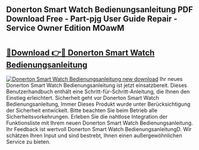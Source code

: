 ## Donerton Smart Watch Bedienungsanleitung PDF Download Free - Part-pjg User Guide Repair - Service Owner Edition MOawM

# <h2><a href="http://df1oo3.blite.top/?on=Donerton+Smart+Watch+Bedienungsanleitung">🔗Download 👉🔴 Donerton Smart Watch Bedienungsanleitung</a></h2>

[![Donerton Smart Watch Bedienungsanleitung new download](https://i.imgur.com/lujVjoI.png)](http://df1oo3.blite.top/?on=Donerton+Smart+Watch+Bedienungsanleitung)
Ihr neues Donerton Smart Watch Bedienungsanleitung ist jetzt einsatzbereit. Dieses Benutzerhandbuch enthält eine Schritt-für-Schritt-Anleitung, die Ihnen den Einstieg erleichtert. Sicherheit geht vor Donerton Smart Watch Bedienungsanleitung, Immer Dieses Produkt wurde unter Berücksichtigung der Sicherheit entwickelt. Bitte beachten Sie beim Betrieb alle Sicherheitsvorkehrungen. Erleben Sie die nahtlose Integration der Funktionsliste mit Ihrem neuen Donerton Smart Watch Bedienungsanleitung. Ihr Feedback ist wertvoll Donerton Smart Watch BedienungsanleitungD. Wir schätzen Ihren Input und sind bestrebt, Ihnen einen außergewöhnlichen Service zu bieten.
